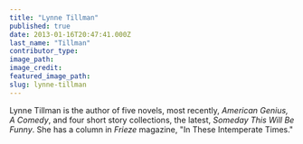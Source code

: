 ```yaml
---
title: "Lynne Tillman"
published: true
date: 2013-01-16T20:47:41.000Z
last_name: "Tillman"
contributor_type:
image_path:
image_credit:
featured_image_path:
slug: lynne-tillman
---
```


Lynne Tillman is the author of five novels, most recently, _American Genius, A Comedy_, and four short story collections, the latest, _Someday This Will Be Funny_. She has a column in _Frieze_ magazine, "In These Intemperate Times."

